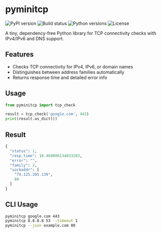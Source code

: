 # pyminitcp

![PyPI version](https://img.shields.io/pypi/v/pyminitcp)
![Build status](https://github.com/roxy-wi/pyminitcp/actions/workflows/ci.yml/badge.svg)
![Python versions](https://img.shields.io/pypi/pyversions/pyminitcp)
![License](https://img.shields.io/pypi/l/pyminitcp)

A tiny, dependency-free Python library for TCP connectivity checks with IPv4/IPv6 and DNS support.

## Features

- Checks TCP connectivity for IPv4, IPv6, or domain names
- Distinguishes between address families automatically
- Returns response time and detailed error info

## Usage

```python
from pyminitcp import tcp_check

result = tcp_check('google.com', 443)
print(result.as_dict())
```

## Result
```python
{
  "status": 1,
  "resp_time": 10.468006134033203,
  "error": "",
  "family": 2,
  "sockaddr": [
    "74.125.205.139",
    80
  ]
}
```

## CLI Usage

```sh
pyminitcp google.com 443
pyminitcp 8.8.8.8 53 --timeout 1
pyminitcp --json example.com 80
```


